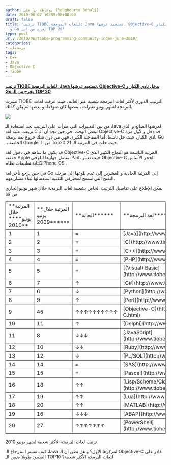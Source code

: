 ```yaml
---
author: يوغرطة بن علي (Youghourta Benali)
date: 2010-06-07 16:59:58+00:00
draft: false
title: 'ترتيب TIOBE للغات البرمجة: Java تستعيد عرشها، Objective-C يدخل نادي الكبار
  و Go يخرج من الـ TOP 20'
type: post
url: /2010/06/tiobe-programming-community-index-june-2010/
categories:
- برمجيات
tags:
- C++
- Java
- Objective-C
- Tiobe
---
```


[**ترتيب TIOBE للغات البرمجة: Java تستعيد عرشها، Objective-C يدخل نادي الكبار و Go يخرج من الـ TOP 20**](https://www.it-scoop.com/2010/06/TIOBE-Programming-Community-Index-June-2010)


نشرت TIOBE  الترتيب الدوري لأكثر لغات البرمجة شعبية عبر العالم، حيث عرفت لغات البرمجة لشهر يونيو تغيرات ، بعضها كان متوقعا، و بعضها لم يكن كذلك.

[![](https://www.it-scoop.com/wp-content/uploads/2010/06/TIOBE-June2010.png)
](https://www.it-scoop.com/2010/06/TIOBE-Programming-Community-Index-June-2010)

من بين التغييرات التي طرأت على الترتيب نجد استعادة الـ Java لعرشها الضائع و الذي تربعت عليه لغة C لبعض الوقت، في حين نجد أن الـ Objective-C قد دخل و لأول مرة نادي الكبار، حيث حل تاسعا. أما المفاجئة الكبرى فهي من دون شك خروج لغة برمجة Go الخاصة بـ Google من الـ Top20 حيث حلت في المرتبة الـ 21.

قد يكون ما ساهم في دخول لغة Objective-C المرتبة التاسعة هو النجاح الكبير الذي حققته Apple بفضل جهازها اللوحي iPad، حيث تعتبر Objective-C الحجر الأساس لكتابة تطبيقات نظامiPhone OS .

في حين يرجع تأخر لغة Go إلى المرتبة الحادية و العشرين إلى عدم بلوغها إلى مرحلة النضج التي تسمح لمحترفي التقنية استعمالها لبناء مشاريعهم.

يمكن الإطلاع على تفاصيل الترتيب الخاص بشعبية لغات البرمجة خلال شهر يونيو الجاري من [هنا](http://www.tiobe.com/index.php/content/paperinfo/tpci/index.html)
<table cellpadding="0" border="1" >
<tbody >
<tr >

<td >**المرتبة خلال يونيو**** 2010**
</td>

<td >**المرتبة خلال يونيو 2009******
</td>

<td >**الحالة******
</td>

<td >**لغة البرمجة******
</td>

<td >**نسبة الاستعمال الحالي******
</td>

<td >**نسبة التغير خلال سنة******
</td>
</tr>
<tr >

<td >1
</td>

<td >1
</td>

<td >=
</td>

<td >[Java](http://www.tiobe.com/content/paperinfo/tpci/Java.html)
</td>

<td >18.033%
</td>

<td >-2.11%
</td>
</tr>
<tr >

<td >2
</td>

<td >2
</td>

<td >=
</td>

<td >[C](http://www.tiobe.com/content/paperinfo/tpci/C.html)
</td>

<td >17.809%
</td>

<td >+1.03%
</td>
</tr>
<tr >

<td >3
</td>

<td >3
</td>

<td >=
</td>

<td >[C++](http://www.tiobe.com/content/paperinfo/tpci/C__.html)
</td>

<td >10.757%
</td>

<td >+0.16%
</td>
</tr>
<tr >

<td >4
</td>

<td >4
</td>

<td >=
</td>

<td >[PHP](http://www.tiobe.com/content/paperinfo/tpci/PHP.html)
</td>

<td >8.934%
</td>

<td >-0.74%
</td>
</tr>
<tr >

<td >5
</td>

<td >5
</td>

<td >=
</td>

<td >[(Visual)   Basic](http://www.tiobe.com/content/paperinfo/tpci/%28Visual%29_Basic.html)
</td>

<td >5.868%
</td>

<td >-2.07%
</td>
</tr>
<tr >

<td >6
</td>

<td >7
</td>

<td >↑
</td>

<td >[C#](http://www.tiobe.com/content/paperinfo/tpci/C_.html)
</td>

<td >5.196%
</td>

<td >+0.66%
</td>
</tr>
<tr >

<td >7
</td>

<td >6
</td>

<td >↓
</td>

<td >[Python](http://www.tiobe.com/content/paperinfo/tpci/Python.html)
</td>

<td >4.266%
</td>

<td >-0.49%
</td>
</tr>
<tr >

<td >8
</td>

<td >9
</td>

<td >↑
</td>

<td >[Perl](http://www.tiobe.com/content/paperinfo/tpci/Perl.html)
</td>

<td >3.200%
</td>

<td >-0.71%
</td>
</tr>
<tr >

<td >9
</td>

<td >45
</td>

<td >↑↑↑↑↑↑↑↑↑↑
</td>

<td >[Objective-C](http://www.tiobe.com/content/paperinfo/tpci/Objective-C.html)
</td>

<td >2.469%
</td>

<td >+2.35%
</td>
</tr>
<tr >

<td >10
</td>

<td >11
</td>

<td >↑
</td>

<td >[Delphi](http://www.tiobe.com/content/paperinfo/tpci/Delphi.html)
</td>

<td >2.394%
</td>

<td >+0.21%
</td>
</tr>
<tr >

<td >11
</td>

<td >8
</td>

<td >↓↓↓
</td>

<td >[JavaScript](http://www.tiobe.com/content/paperinfo/tpci/JavaScript.html)
</td>

<td >2.191%
</td>

<td >-1.83%
</td>
</tr>
<tr >

<td >12
</td>

<td >10
</td>

<td >↓↓
</td>

<td >[Ruby](http://www.tiobe.com/content/paperinfo/tpci/Ruby.html)
</td>

<td >2.070%
</td>

<td >-0.56%
</td>
</tr>
<tr >

<td >13
</td>

<td >12
</td>

<td >↓
</td>

<td >[PL/SQL](http://www.tiobe.com/content/paperinfo/tpci/PL_SQL.html)
</td>

<td >0.787%
</td>

<td >-0.09%
</td>
</tr>
<tr >

<td >14
</td>

<td >14
</td>

<td >=
</td>

<td >[SAS](http://www.tiobe.com/content/paperinfo/tpci/SAS.html)
</td>

<td >0.703%
</td>

<td >-0.06%
</td>
</tr>
<tr >

<td >15
</td>

<td >15
</td>

<td >=
</td>

<td >[Pascal](http://www.tiobe.com/content/paperinfo/tpci/Pascal.html)
</td>

<td >0.702%
</td>

<td >-0.06%
</td>
</tr>
<tr >

<td >16
</td>

<td >18
</td>

<td >↑↑
</td>

<td >[Lisp/Scheme/Clojure](http://www.tiobe.com/content/paperinfo/tpci/Lisp_Scheme_Clojure.html)
</td>

<td >0.654%
</td>

<td >+0.05%
</td>
</tr>
<tr >

<td >17
</td>

<td >19
</td>

<td >↑↑
</td>

<td >[Lua](http://www.tiobe.com/content/paperinfo/tpci/Lua.html)
</td>

<td >0.592%
</td>

<td >+0.04%
</td>
</tr>
<tr >

<td >18
</td>

<td >20
</td>

<td >↑↑
</td>

<td >[MATLAB](http://www.tiobe.com/content/paperinfo/tpci/MATLAB.html)
</td>

<td >0.589%
</td>

<td >+0.06%
</td>
</tr>
<tr >

<td >19
</td>

<td >16
</td>

<td >↓↓↓
</td>

<td >[ABAP](http://www.tiobe.com/content/paperinfo/tpci/ABAP.html)
</td>

<td >0.577%
</td>

<td >-0.15%
</td>
</tr>
<tr >

<td >20
</td>

<td >27
</td>

<td >↑↑↑↑↑↑↑
</td>

<td >[PowerShell](http://www.tiobe.com/content/paperinfo/tpci/PowerShell.html)
</td>

<td >0.529%
</td>

<td >+0.23%
</td>
</tr>
</tbody>
</table>
ترتيب لغات البرمجة الأكثر شعبية لشهر يونيو 2010

كيف تفسر استرجاع الـ Java لمركزها الأول؟ و هل تظن أن الـ Objective-C قادر على الصمود طويلا ضمن الـ TOP10 للغات البرمجة الأكثر شعبية؟
